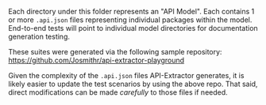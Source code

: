 Each directory under this folder represents an "API Model".
Each contains 1 or more `.api.json` files representing individual packages within the model.
End-to-end tests will point to individual model directories for documentation generation testing.

These suites were generated via the following sample repository: https://github.com/Josmithr/api-extractor-playground

Given the complexity of the `.api.json` files API-Extractor generates, it is likely easier to update the test scenarios by using the above repo.
That said, direct modifications can be made _carefully_ to those files if needed.
